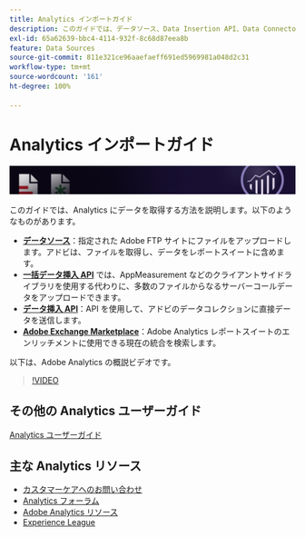 ```yaml
---
title: Analytics インポートガイド
description: このガイドでは、データソース、Data Insertion API、Data Connectors を使用して、データを Analytics に送信する方法について説明します。
exl-id: 65a62639-bbc4-4114-932f-8c68d87eea8b
feature: Data Sources
source-git-commit: 811e321ce96aaefaeff691ed5969981a048d2c31
workflow-type: tm+mt
source-wordcount: '161'
ht-degree: 100%

---
```


# Analytics インポートガイド

![バナー](../../assets/doc_banner_import.png)

このガイドでは、Analytics にデータを取得する方法を説明します。以下のようなものがあります。

* **[データソース](data-sources/overview.md)**：指定された Adobe FTP サイトにファイルをアップロードします。アドビは、ファイルを取得し、データをレポートスイートに含めます。
* **[一括データ挿入 API](/help/import/bulk-data-insertion-api/bulk-data-insert.md)** では、AppMeasurement などのクライアントサイドライブラリを使用する代わりに、多数のファイルからなるサーバーコールデータをアップロードできます。
* **[データ挿入 API](c-data-insertion-api/c-data-insertion-api.md)**：API を使用して、アドビのデータコレクションに直接データを送信します。
* **[Adobe Exchange Marketplace](https://exchange.adobe.com/experiencecloud.analytics.html#product)**：Adobe Analytics レポートスイートのエンリッチメントに使用できる現在の統合を検索します。

以下は、Adobe Analytics の概説ビデオです。

>[!VIDEO](https://video.tv.adobe.com/v/27429/?quality=12)

## その他の Analytics ユーザーガイド

[Analytics ユーザーガイド](https://experienceleague.adobe.com/docs/analytics.html?lang=ja)

## 主な Analytics リソース

* [カスタマーケアへのお問い合わせ](https://experienceleague.adobe.com/?support-solution=Analytics&amp;lang=ja#support)
* [Analytics フォーラム](https://forums.adobe.com/community/experience-cloud/analytics-cloud/analytics)
* [Adobe Analytics リソース](https://experienceleaguecommunities.adobe.com/t5/adobe-analytics-discussions/adobe-analytics-resources/m-p/276666?profile.language=ja)
* [Experience League](https://experienceleague.adobe.com/?lang=ja#home)
